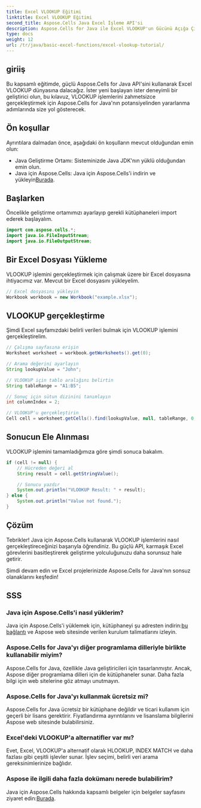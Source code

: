 ```yaml
---
title: Excel VLOOKUP Eğitimi
linktitle: Excel VLOOKUP Eğitimi
second_title: Aspose.Cells Java Excel İşleme API'si
description: Aspose.Cells for Java ile Excel VLOOKUP'un Gücünü Açığa Çıkarın - Zahmetsiz Veri Alma İçin Nihai Kılavuzunuz.
type: docs
weight: 12
url: /tr/java/basic-excel-functions/excel-vlookup-tutorial/
---
```


## giriiş

Bu kapsamlı eğitimde, güçlü Aspose.Cells for Java API'sini kullanarak Excel VLOOKUP dünyasına dalacağız. İster yeni başlayan ister deneyimli bir geliştirici olun, bu kılavuz, VLOOKUP işlemlerini zahmetsizce gerçekleştirmek için Aspose.Cells for Java'nın potansiyelinden yararlanma adımlarında size yol gösterecek.

## Ön koşullar

Ayrıntılara dalmadan önce, aşağıdaki ön koşulların mevcut olduğundan emin olun:

- Java Geliştirme Ortamı: Sisteminizde Java JDK'nın yüklü olduğundan emin olun.
-  Java için Aspose.Cells: Java için Aspose.Cells'i indirin ve yükleyin[Burada](https://releases.aspose.com/cells/java/).

## Başlarken

Öncelikle geliştirme ortamımızı ayarlayıp gerekli kütüphaneleri import ederek başlayalım.

```java
import com.aspose.cells.*;
import java.io.FileInputStream;
import java.io.FileOutputStream;
```

## Bir Excel Dosyası Yükleme

VLOOKUP işlemini gerçekleştirmek için çalışmak üzere bir Excel dosyasına ihtiyacımız var. Mevcut bir Excel dosyasını yükleyelim.

```java
// Excel dosyasını yükleyin
Workbook workbook = new Workbook("example.xlsx");
```

## VLOOKUP gerçekleştirme

Şimdi Excel sayfamızdaki belirli verileri bulmak için VLOOKUP işlemini gerçekleştirelim.

```java
// Çalışma sayfasına erişin
Worksheet worksheet = workbook.getWorksheets().get(0);

// Arama değerini ayarlayın
String lookupValue = "John";

// VLOOKUP için tablo aralığını belirtin
String tableRange = "A1:B5";

// Sonuç için sütun dizinini tanımlayın
int columnIndex = 2;

// VLOOKUP'u gerçekleştirin
Cell cell = worksheet.getCells().find(lookupValue, null, tableRange, 0, columnIndex);
```

## Sonucun Ele Alınması

VLOOKUP işlemini tamamladığımıza göre şimdi sonuca bakalım.

```java
if (cell != null) {
    // Hücreden değeri al
    String result = cell.getStringValue();

    // Sonucu yazdır
    System.out.println("VLOOKUP Result: " + result);
} else {
    System.out.println("Value not found.");
}
```

## Çözüm

Tebrikler! Java için Aspose.Cells kullanarak VLOOKUP işlemlerini nasıl gerçekleştireceğinizi başarıyla öğrendiniz. Bu güçlü API, karmaşık Excel görevlerini basitleştirerek geliştirme yolculuğunuzu daha sorunsuz hale getirir.

Şimdi devam edin ve Excel projelerinizde Aspose.Cells for Java'nın sonsuz olanaklarını keşfedin!

## SSS

### Java için Aspose.Cells'i nasıl yüklerim?

 Java için Aspose.Cells'i yüklemek için, kütüphaneyi şu adresten indirin:[bu bağlantı](https://releases.aspose.com/cells/java/) ve Aspose web sitesinde verilen kurulum talimatlarını izleyin.

### Aspose.Cells for Java'yı diğer programlama dilleriyle birlikte kullanabilir miyim?

Aspose.Cells for Java, özellikle Java geliştiricileri için tasarlanmıştır. Ancak, Aspose diğer programlama dilleri için de kütüphaneler sunar. Daha fazla bilgi için web sitelerine göz atmayı unutmayın.

### Aspose.Cells for Java'yı kullanmak ücretsiz mi?

Aspose.Cells for Java ücretsiz bir kütüphane değildir ve ticari kullanım için geçerli bir lisans gerektirir. Fiyatlandırma ayrıntılarını ve lisanslama bilgilerini Aspose web sitesinde bulabilirsiniz.

### Excel'deki VLOOKUP'a alternatifler var mı?

Evet, Excel, VLOOKUP'a alternatif olarak HLOOKUP, INDEX MATCH ve daha fazlası gibi çeşitli işlevler sunar. İşlev seçimi, belirli veri arama gereksinimlerinize bağlıdır.

### Aspose ile ilgili daha fazla dokümanı nerede bulabilirim?

 Java için Aspose.Cells hakkında kapsamlı belgeler için belgeler sayfasını ziyaret edin:[Burada](https://reference.aspose.com/cells/java/).